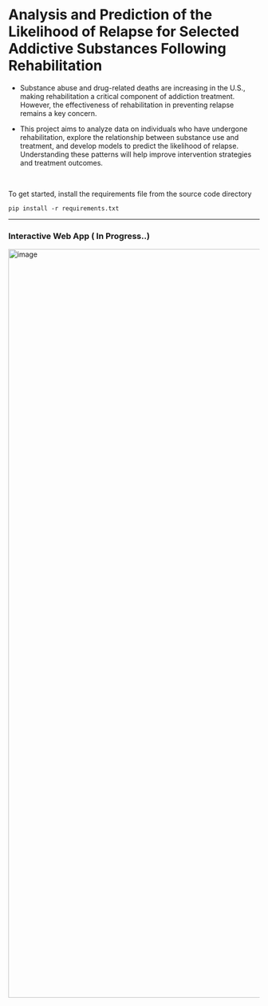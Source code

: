 # Analysis and Prediction of the Likelihood of Relapse for Selected Addictive Substances Following Rehabilitation

- Substance abuse and drug-related deaths are increasing in the U.S., making rehabilitation a critical component of addiction treatment. However, the effectiveness of rehabilitation in preventing relapse remains a key concern.

- This project aims to analyze data on individuals who have undergone rehabilitation, explore the relationship between substance use and treatment, and develop models to predict the likelihood of relapse. Understanding these patterns will help improve intervention strategies and treatment outcomes.
<br>

To get started, install the requirements file from the source code directory

```
pip install -r requirements.txt
```

***
####
### Interactive Web App ( In Progress..)
<img width="1498" alt="image" src="https://github.com/user-attachments/assets/05976471-0795-4ed3-ba7e-9e44a3eeaa88" />



